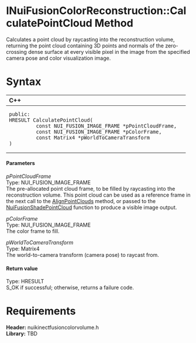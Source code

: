 INuiFusionColorReconstruction::CalculatePointCloud Method  
=========================================================  

Calculates a point cloud by raycasting into the reconstruction volume, returning the point cloud containing 3D points and normals of the zero-crossing dense surface at every visible pixel in the image from the specified camera pose and color visualization image. <span id="syntaxSection"></span>

Syntax  
======  

<table>
<colgroup>
<col width="100%" />
</colgroup>
<thead>
<tr class="header">
<th align="left">C++</th>
</tr>
</thead>
<tbody>
<tr class="odd">
<td align="left"><pre><code>public:  
HRESULT CalculatePointCloud(  
         const NUI_FUSION_IMAGE_FRAME *pPointCloudFrame,  
         const NUI_FUSION_IMAGE_FRAME *pColorFrame,  
         const Matrix4 *pWorldToCameraTransform  
)</code></pre></td>
</tr>
</tbody>
</table>

<span id="ID4EG"></span>
#### Parameters  

*pPointCloudFrame*    
Type: NUI\_FUSION\_IMAGE\_FRAME  
 The pre-allocated point cloud frame, to be filled by raycasting into the reconstruction volume. This point cloud can be used as a reference frame in the next call to the [AlignPointClouds](AlignPointClouds_Method.md) method, or passed to the [NuiFusionShadePointCloud](../../../Functions/NuiFusionShadePointCloud.md) function to produce a visible image output.  

*pColorFrame*    
Type: NUI\_FUSION\_IMAGE\_FRAME  
The color frame to fill.  

*pWorldToCameraTransform*    
Type: Matrix4  
The world-to-camera transform (camera pose) to raycast from.  

<span id="ID4EP"></span>
#### Return value  

Type: HRESULT  
S\_OK if successful; otherwise, returns a failure code.  

<span id="requirements"></span>

Requirements  
============  

**Header:** nuikinectfusioncolorvolume.h  
**Library:** TBD  



<!--Please do not edit the data in the comment block below.-->
<!--
TOCTitle : CalculatePointCloud Method
RLTitle : INuiFusionColorReconstruction::CalculatePointCloud Method
KeywordK : CalculatePointCloud method
KeywordK : INuiFusionColorReconstruction::CalculatePointCloud method
KeywordF : INuiFusionColorReconstruction::CalculatePointCloud
KeywordF : CalculatePointCloud
KeywordF : Microsoft.Kinect.nuikinectfusioncolorvolume.INuiFusionColorReconstruction.CalculatePointCloud(NUI_FUSION_IMAGE_FRAME,NUI_FUSION_IMAGE_FRAME,Matrix4)
KeywordA : M:Microsoft.Kinect.nuikinectfusioncolorvolume.INuiFusionColorReconstruction.CalculatePointCloud(NUI_FUSION_IMAGE_FRAME,NUI_FUSION_IMAGE_FRAME,Matrix4)
AssetID : M:Microsoft.Kinect.nuikinectfusioncolorvolume.INuiFusionColorReconstruction.CalculatePointCloud(NUI_FUSION_IMAGE_FRAME,NUI_FUSION_IMAGE_FRAME,Matrix4)
Locale : en-us
CommunityContent : 1
APIType : Managed
APILocation : 
APIName : Microsoft.Kinect.nuikinectfusioncolorvolume.INuiFusionColorReconstruction::CalculatePointCloud
TargetOS : Windows
TopicType : kbSyntax
DevLang : C++
DocSet : K4Wv2
ProjType : K4Wv2Proj
Technology : Kinect for Windows
Product : Kinect for Windows SDK v2
productversion : 20
-->
